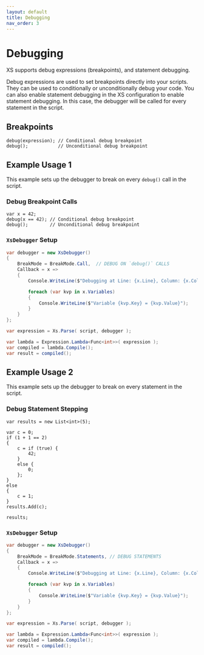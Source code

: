 ```yaml
---
layout: default
title: Debugging
nav_order: 3
---
```


# Debugging

XS supports debug expressions (breakpoints), and statement debugging.

Debug expressions are used to set breakpoints directly into your scripts. They can be used to conditionally or unconditionally debug your code.
You can also enable statement debugging in the XS configuration to enable statement debugging. In this case, the debugger will be called for every statement in the script.

## Breakpoints

```xs
debug(expression); // Conditional debug breakpoint
debug();           // Unconditional debug breakpoint
```

## Example Usage 1

This example sets up the debugger to break on every `debug()` call in the script.

### Debug Breakpoint Calls
```xs
var x = 42;
debug(x == 42); // Conditional debug breakpoint
debug();        // Unconditional debug breakpoint
```

### `XsDebugger` Setup

```csharp
var debugger = new XsDebugger()
{
    BreakMode = BreakMode.Call,  // DEBUG ON `debug()` CALLS
    Callback = x =>
    {
        Console.WriteLine($"Debugging at Line: {x.Line}, Column: {x.Column} - {x.SourceLine}");

        foreach (var kvp in x.Variables)
        {
            Console.WriteLine($"Variable {kvp.Key} = {kvp.Value}");
        }
    }
};

var expression = Xs.Parse( script, debugger );

var lambda = Expression.Lambda<Func<int>>( expression );
var compiled = lambda.Compile();
var result = compiled();
```

## Example Usage 2

This example sets up the debugger to break on every statement in the script.

### Debug Statement Stepping
```xs
var results = new List<int>(5);

var c = 0;
if (1 + 1 == 2)
{
    c = if (true) { 
        42; 
    } 
    else { 
        0; 
    };
}
else
{
    c = 1;
}
results.Add(c);

results;
```

### `XsDebugger` Setup

```csharp
var debugger = new XsDebugger()
{
    BreakMode = BreakMode.Statements, // DEBUG STATEMENTS
    Callback = x =>
    {
        Console.WriteLine($"Debugging at Line: {x.Line}, Column: {x.Column} - {x.SourceLine}");

        foreach (var kvp in x.Variables)
        {
            Console.WriteLine($"Variable {kvp.Key} = {kvp.Value}");
        }
    }
};

var expression = Xs.Parse( script, debugger );

var lambda = Expression.Lambda<Func<int>>( expression );
var compiled = lambda.Compile();
var result = compiled();
```
